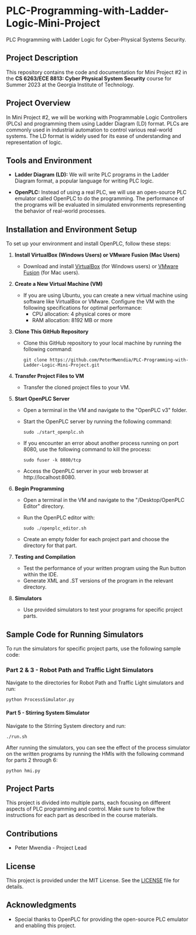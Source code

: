# PLC-Programming-with-Ladder-Logic-Mini-Project
PLC Programming with Ladder Logic for Cyber-Physical Systems Security.

## Project Description

This repository contains the code and documentation for Mini Project #2 in the **CS 6263/ECE 8813: Cyber Physical System Security** course for Summer 2023 at the Georgia Institute of Technology.

## Project Overview

In Mini Project #2, we will be working with Programmable Logic Controllers (PLCs) and programming them using Ladder Diagram (LD) format. PLCs are commonly used in industrial automation to control various real-world systems. The LD format is widely used for its ease of understanding and representation of logic.

## Tools and Environment

- **Ladder Diagram (LD):** We will write PLC programs in the Ladder Diagram format, a popular language for writing PLC logic.

- **OpenPLC:** Instead of using a real PLC, we will use an open-source PLC emulator called OpenPLC to do the programming. The performance of the programs will be evaluated in simulated environments representing the behavior of real-world processes.

## Installation and Environment Setup

To set up your environment and install OpenPLC, follow these steps:

1. **Install VirtualBox (Windows Users) or VMware Fusion (Mac Users)**

   - Download and install [VirtualBox](https://www.virtualbox.org/) (for Windows users) or [VMware Fusion](https://www.vmware.com/products/fusion.html) (for Mac users).

2. **Create a New Virtual Machine (VM)**

   - If you are using Ubuntu, you can create a new virtual machine using software like VirtualBox or VMware. Configure the VM with the following specifications for optimal performance:
     - CPU allocation: 4 physical cores or more
     - RAM allocation: 8192 MB or more

3. **Clone This GitHub Repository**

   - Clone this GitHub repository to your local machine by running the following command:

     ```shell
     git clone https://github.com/PeterMwendia/PLC-Programming-with-Ladder-Logic-Mini-Project.git
     ```

3. **Transfer Project Files to VM**

   - Transfer the cloned project files to your VM.

4. **Start OpenPLC Server**

   - Open a terminal in the VM and navigate to the "OpenPLC v3" folder.
   - Start the OpenPLC server by running the following command:

     ```shell
     sudo ./start_openplc.sh
     ```

   - If you encounter an error about another process running on port 8080, use the following command to kill the process:

     ```shell
     sudo fuser -k 8080/tcp
     ```

   - Access the OpenPLC server in your web browser at http://localhost:8080.

5. **Begin Programming**

   - Open a terminal in the VM and navigate to the "/Desktop/OpenPLC Editor" directory.
   - Run the OpenPLC editor with:

     ```shell
     sudo ./openplc_editor.sh
     ```

   - Create an empty folder for each project part and choose the directory for that part.

6. **Testing and Compilation**

   - Test the performance of your written program using the Run button within the IDE.
   - Generate XML and .ST versions of the program in the relevant directory.

7. **Simulators**

   - Use provided simulators to test your programs for specific project parts.

## Sample Code for Running Simulators

To run the simulators for specific project parts, use the following sample code:

### Part 2 & 3 - Robot Path and Traffic Light Simulators

Navigate to the directories for Robot Path and Traffic Light simulators and run:

```shell
python ProcessSimulator.py

```

#### Part 5 - Stirring System Simulator

Navigate to the Stirring System directory and run:

```shell
./run.sh
```

After running the simulators, you can see the effect of the process simulator on the written programs by running the HMIs with the following command for parts 2 through 6:

```shell
python hmi.py
```

## Project Parts

This project is divided into multiple parts, each focusing on different aspects of PLC programming and control. Make sure to follow the instructions for each part as described in the course materials.

## Contributions

- Peter Mwendia - Project Lead

## License

This project is provided under the MIT License. See the [LICENSE](LICENSE) file for details.

## Acknowledgments

- Special thanks to OpenPLC for providing the open-source PLC emulator and enabling this project.
```
